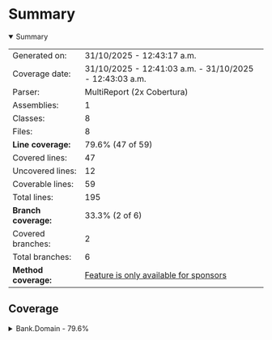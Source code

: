 # Summary
<details open><summary>Summary</summary>

|||
|:---|:---|
| Generated on: | 31/10/2025 - 12:43:17 a.m. |
| Coverage date: | 31/10/2025 - 12:41:03 a.m. - 31/10/2025 - 12:43:03 a.m. |
| Parser: | MultiReport (2x Cobertura) |
| Assemblies: | 1 |
| Classes: | 8 |
| Files: | 8 |
| **Line coverage:** | 79.6% (47 of 59) |
| Covered lines: | 47 |
| Uncovered lines: | 12 |
| Coverable lines: | 59 |
| Total lines: | 195 |
| **Branch coverage:** | 33.3% (2 of 6) |
| Covered branches: | 2 |
| Total branches: | 6 |
| **Method coverage:** | [Feature is only available for sponsors](https://reportgenerator.io/pro) |

</details>

## Coverage
<details><summary>Bank.Domain - 79.6%</summary>

|**Name**|**Line**|**Branch**|
|:---|---:|---:|
|**Bank.Domain**|**79.6%**|**33.3%**|
|Bank.Domain.CreditCardFactory|50%|33.3%|
|Bank.Domain.CreditCardFactoryMethod|100%||
|Bank.Domain.MoneyBack|100%||
|Bank.Domain.MoneyBackFactoryMethod|0%||
|Bank.Domain.Platinum|100%||
|Bank.Domain.PlatinumFactoryMethod|100%||
|Bank.Domain.Titanium|100%||
|Bank.Domain.TitaniumFactoryMethod|100%||

</details>
